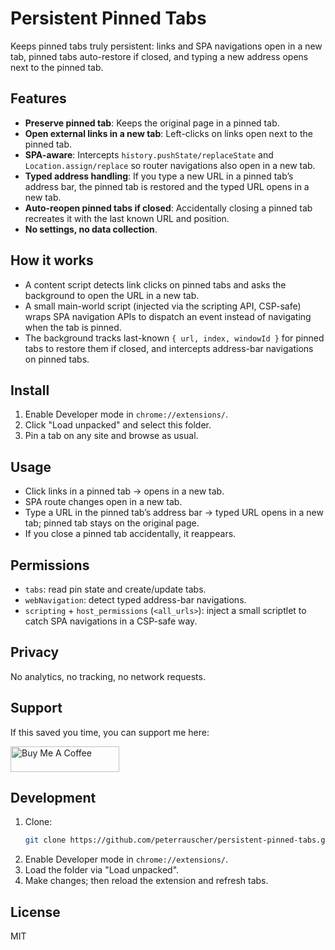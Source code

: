 # Persistent Pinned Tabs

Keeps pinned tabs truly persistent: links and SPA navigations open in a new tab, pinned tabs auto-restore if closed, and typing a new address opens next to the pinned tab.

## Features

- **Preserve pinned tab**: Keeps the original page in a pinned tab.
- **Open external links in a new tab**: Left-clicks on links open next to the pinned tab.
- **SPA-aware**: Intercepts `history.pushState/replaceState` and `Location.assign/replace` so router navigations also open in a new tab.
- **Typed address handling**: If you type a new URL in a pinned tab’s address bar, the pinned tab is restored and the typed URL opens in a new tab.
- **Auto-reopen pinned tabs if closed**: Accidentally closing a pinned tab recreates it with the last known URL and position.
- **No settings, no data collection**.

## How it works

- A content script detects link clicks on pinned tabs and asks the background to open the URL in a new tab.
- A small main-world script (injected via the scripting API, CSP-safe) wraps SPA navigation APIs to dispatch an event instead of navigating when the tab is pinned.
- The background tracks last-known `{ url, index, windowId }` for pinned tabs to restore them if closed, and intercepts address-bar navigations on pinned tabs.

## Install

1. Enable Developer mode in `chrome://extensions/`.
2. Click "Load unpacked" and select this folder.
3. Pin a tab on any site and browse as usual.

## Usage

- Click links in a pinned tab → opens in a new tab.
- SPA route changes open in a new tab.
- Type a URL in the pinned tab’s address bar → typed URL opens in a new tab; pinned tab stays on the original page.
- If you close a pinned tab accidentally, it reappears.

## Permissions

- `tabs`: read pin state and create/update tabs.
- `webNavigation`: detect typed address-bar navigations.
- `scripting` + `host_permissions` (`<all_urls>`): inject a small scriptlet to catch SPA navigations in a CSP-safe way.

## Privacy

No analytics, no tracking, no network requests.

## Support

If this saved you time, you can support me here:

<a href="https://www.buymeacoffee.com/peter.rauscher" target="_blank"><img src="https://www.buymeacoffee.com/assets/img/custom_images/yellow_img.png" alt="Buy Me A Coffee" style="height: 41px !important;width: 174px !important;" ></a>

## Development

1. Clone:
   ```bash
   git clone https://github.com/peterrauscher/persistent-pinned-tabs.git
   ```
2. Enable Developer mode in `chrome://extensions/`.
3. Load the folder via "Load unpacked".
4. Make changes; then reload the extension and refresh tabs.

## License

MIT
